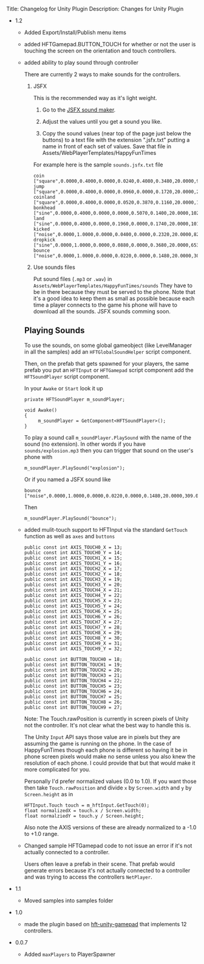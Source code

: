 Title: Changelog for Unity Plugin
Description: Changes for Unity Plugin

*   1.2

    *   Added Export/Install/Publish menu items

    *   added HFTGamepad.BUTTON_TOUCH for whether or not the user is touching the screen
        on the orientation and touch controllers.

    *   added ability to play sound through controller

        There are currently 2 ways to make sounds for the controllers.

        1.  JSFX

            This is the recommended way as it's light weight.

            1.  Go to the [JSFX sound maker](http://egonelbre.com/project/jsfx/).

            2.  Adjust the values until you get a sound you like.

            3.  Copy the sound values (near top of the page just below the buttons) to a text file with the extension ".jsfx.txt"
                putting a name in front of each set of values. Save that file in Assets/WebPlayerTemplates/HappyFunTimes

            For example here is the sample `sounds.jsfx.txt` file

                coin      ["square",0.0000,0.4000,0.0000,0.0240,0.4080,0.3480,20.0000,909.0000,2400.0000,0.0000,0.0000,0.0000,0.0100,0.0003,0.0000,0.2540,0.1090,0.0000,0.0000,0.0000,0.0000,0.0000,1.0000,0.0000,0.0000,0.0000,0.0000]
                jump      ["square",0.0000,0.4000,0.0000,0.0960,0.0000,0.1720,20.0000,245.0000,2400.0000,0.3500,0.0000,0.0000,0.0100,0.0003,0.0000,0.0000,0.0000,0.5000,0.0000,0.0000,0.0000,0.0000,1.0000,0.0000,0.0000,0.0000,0.0000]
                coinland  ["square",0.0000,0.4000,0.0000,0.0520,0.3870,0.1160,20.0000,1050.0000,2400.0000,0.0000,0.0000,0.0000,0.0100,0.0003,0.0000,0.0000,0.0000,0.0000,0.0000,0.0000,0.0000,0.0000,1.0000,0.0000,0.0000,0.0000,0.0000]
                bonkhead  ["sine",0.0000,0.4000,0.0000,0.0000,0.5070,0.1400,20.0000,1029.0000,2400.0000,-0.7340,0.0000,0.0000,0.0100,0.0003,0.0000,0.0000,0.0000,0.3780,0.0960,0.0000,0.0000,0.0000,1.0000,0.0000,0.0000,0.0000,0.0000]
                land      ["sine",0.0000,0.4000,0.0000,0.1960,0.0000,0.1740,20.0000,1012.0000,2400.0000,-0.7340,0.0000,0.0000,0.0100,0.0003,0.0000,0.0000,0.0000,0.3780,0.0960,0.0000,0.0000,0.0000,1.0000,0.0000,0.0000,0.0000,0.0000]
                kicked    ["noise",0.0000,1.0000,0.0000,0.0400,0.0000,0.2320,20.0000,822.0000,2400.0000,-0.6960,0.0000,0.0000,0.0100,0.0003,0.0000,0.0000,0.0000,0.0000,0.0000,0.0000,0.0000,0.0000,1.0000,0.0000,0.0000,0.0270,0.0000]
                dropkick  ["sine",0.0000,1.0000,0.0000,0.0880,0.0000,0.3680,20.0000,653.0000,2400.0000,0.2360,0.0000,0.1390,47.1842,0.9623,-0.4280,0.0000,0.0000,0.4725,0.0000,0.0000,-0.0060,-0.0260,1.0000,0.0000,0.0000,0.0000,0.0000]
                bounce    ["noise",0.0000,1.0000,0.0000,0.0220,0.0000,0.1480,20.0000,309.0000,2400.0000,-0.3300,0.0000,0.0000,0.0100,0.0003,0.0000,0.0000,0.0000,0.0000,0.0000,0.0000,0.0000,0.0000,1.0000,0.0000,0.0000,0.0000,0.0000]

        2.  Use sounds files

            Put sound files (`.mp3` or `.wav`) in `Assets/WebPlayerTemplates/HappyFunTimes/sounds`
            They have to be in there because they must be served to the phone. Note that it's a
            good idea to keep them as small as possible because each time a player connects to
            the game his phone will have to download all the sounds. JSFX sounds comming soon.

        ## Playing Sounds

        To use the sounds, on some global gameobject (like LevelManager in all the samples)
        add an `HFTGlobalSoundHelper` script component.

        Then, on the prefab that gets spawned for your players, the same prefab you put
        an `HFTInput` or `HFTGamepad` script component add the `HFTSoundPlayer` script
        component.

        In your `Awake` or `Start` look it up

            private HFTSoundPlayer m_soundPlayer;

            void Awake()
            {
                 m_soundPlayer = GetComponent<HFTSoundPlayer>();
            }

        To play a sound call `m_soundPlayer.PlaySound` with the name of the sound (no extension).
        In other words if you have `sounds/explosion.mp3` then you can trigger that sound on
        the user's phone with

            m_soundPlayer.PlaySound("explosion");

        Or if you named a JSFX sound like

            bounce    ["noise",0.0000,1.0000,0.0000,0.0220,0.0000,0.1480,20.0000,309.0000,2400.0000,-0.3300,0.0000,0.0000,0.0100,0.0003,0.0000,0.0000,0.0000,0.0000,0.0000,0.0000,0.0000,0.0000,1.0000,0.0000,0.0000,0.0000,0.0000]

        Then

            m_soundPlayer.PlaySound("bounce");


    *   added mulit-touch support to HFTInput via the standard `GetTouch` function
        as well as `axes` and `buttons`

            public const int AXIS_TOUCH0_X = 13;
            public const int AXIS_TOUCH0_Y = 14;
            public const int AXIS_TOUCH1_X = 15;
            public const int AXIS_TOUCH1_Y = 16;
            public const int AXIS_TOUCH2_X = 17;
            public const int AXIS_TOUCH2_Y = 18;
            public const int AXIS_TOUCH3_X = 19;
            public const int AXIS_TOUCH3_Y = 20;
            public const int AXIS_TOUCH4_X = 21;
            public const int AXIS_TOUCH4_Y = 22;
            public const int AXIS_TOUCH5_X = 23;
            public const int AXIS_TOUCH5_Y = 24;
            public const int AXIS_TOUCH6_X = 25;
            public const int AXIS_TOUCH6_Y = 26;
            public const int AXIS_TOUCH7_X = 27;
            public const int AXIS_TOUCH7_Y = 28;
            public const int AXIS_TOUCH8_X = 29;
            public const int AXIS_TOUCH8_Y = 30;
            public const int AXIS_TOUCH9_X = 31;
            public const int AXIS_TOUCH9_Y = 32;

            public const int BUTTON_TOUCH0 = 18;
            public const int BUTTON_TOUCH1 = 19;
            public const int BUTTON_TOUCH2 = 20;
            public const int BUTTON_TOUCH3 = 21;
            public const int BUTTON_TOUCH4 = 22;
            public const int BUTTON_TOUCH5 = 23;
            public const int BUTTON_TOUCH6 = 24;
            public const int BUTTON_TOUCH7 = 25;
            public const int BUTTON_TOUCH8 = 26;
            public const int BUTTON_TOUCH9 = 27;

        Note: The Touch.rawPosition is currently in screen pixels of Unity
        not the controller. It's not clear what the best way to handle this
        is.

        The Unity `Input` API says those value are in pixels but they are
        assuming the game is running on the phone. In the case of HappyFunTimes
        though each phone is different so having it be in phone screen pixels
        would make no sense unless you also knew the resolution of each phone.
        I could provide that but that would make it more complicated for you.

        Personally I'd prefer normalized values (0.0 to 1.0). If you want those
        then take  `Touch.rawPosition` and divide `x` by `Screen.width` and `y` by `Screen.height`
        as in

            HFTInput.Touch touch = m_hftInput.GetTouch(0);
            float normalizedX = touch.x / Screen.width;
            float normalziedY = touch.y / Screen.height;

        Also note the AXIS versions of these are already normalized to
        a -1.0 to +1.0 range.

    *   Changed sample HFTGamepad code to not issue an error if it's not actually
        connected to a controller.

        Users often leave a prefab in their scene. That prefab would generate
        errors because it's not actually connected to a controller and was
        trying to access the controllers `NetPlayer`.

*   1.1

    *   Moved samples into samples folder

*   1.0

    *   made the plugin based on [hft-unity-gamepad](http://github.com/greggman/hft-unity-gamepad)
        that implements 12 controllers.

*   0.0.7

    *   Added `maxPlayers` to PlayerSpawner


